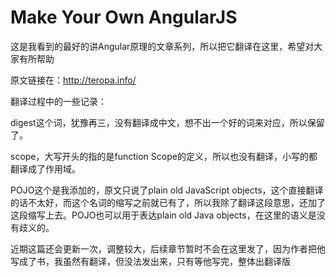 Make Your Own AngularJS
====

这是我看到的最好的讲Angular原理的文章系列，所以把它翻译在这里，希望对大家有所帮助

原文链接在：http://teropa.info/


翻译过程中的一些记录：

digest这个词，犹豫再三，没有翻译成中文，想不出一个好的词来对应，所以保留了。

scope，大写开头的指的是function Scope的定义，所以也没有翻译，小写的都翻译成了作用域。

POJO这个是我添加的，原文只说了plain old JavaScript objects，这个直接翻译的话不太好，而这个名词的缩写之前就已有了，所以我除了翻译这段意思，还加了这段缩写上去。POJO也可以用于表达plain old Java objects，在这里的语义是没有歧义的。



近期这篇还会更新一次，调整较大，后续章节暂时不会在这里发了，因为作者把他写成了书，我虽然有翻译，但没法发出来，只有等他写完，整体出翻译版
